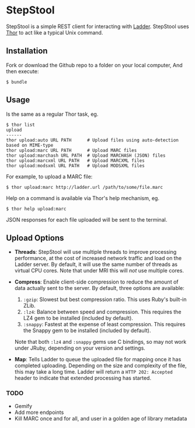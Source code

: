 # StepStool

StepStool is a simple REST client for interacting with [Ladder](http://www.deliberatedata.com/). StepStool uses [Thor](https://github.com/wycats/thor) to act like a typical Unix command.

## Installation

Fork or download the Github repo to a folder on your local computer, And then execute:

    $ bundle

## Usage

Is the same as a regular Thor task, eg.

    $ thor list
    upload
    ------
    thor upload:auto URL PATH      # Upload files using auto-detection based on MIME-type
    thor upload:marc URL PATH      # Upload MARC files
    thor upload:marchash URL PATH  # Upload MARCHASH (JSON) files
    thor upload:marcxml URL PATH   # Upload MARCXML files
    thor upload:modsxml URL PATH   # Upload MODSXML files

For example, to upload a MARC file:

    $ thor upload:marc http://ladder.url /path/to/some/file.marc

Help on a command is available via Thor's help mechanism, eg.

    $ thor help upload:marc

JSON responses for each file uploaded will be sent to the terminal.

## Upload Options

* **Threads**: StepStool will use multiple threads to improve processing performance, at the cost of increased network traffic and load on the Ladder server.  By default, it will use the same number of threads as virtual CPU cores. Note that under MRI this will *not* use multiple cores.

* **Compress**: Enable client-side compression to reduce the amount of data actually sent to the server.  By default, three options are available:
    1. `:gzip`: Slowest but best compression ratio.  This uses Ruby's built-in ZLib.
	2. `:lz4`: Balance between speed and compression.  This requires the LZ4 gem to be installed (included by default).
	3. `:snappy`: Fastest at the expense of least compression.  This requires the Snappy gem to be installed (included by default).

  Note that both `:lz4` and `:snappy` gems use C bindings, so may not work under JRuby, depending on your version and settings.

* **Map**: Tells Ladder to queue the uploaded file for mapping once it has completed uploading.  Depending on the size and complexity of the file, this may take a long time.  Ladder will return a `HTTP 202: Accepted` header to indicate that extended processing has started.

### TODO

* Gemify
* Add more endpoints
* Kill MARC once and for all, and user in a golden age of library metadata